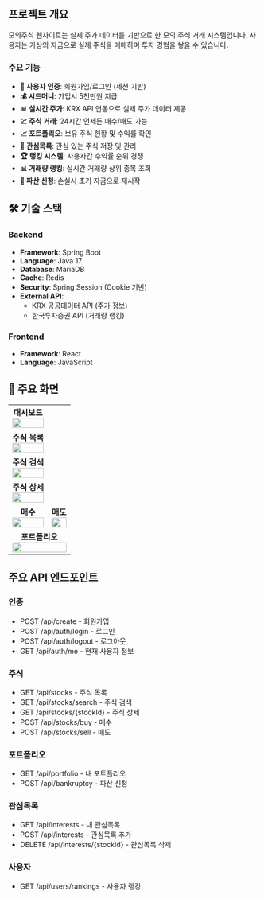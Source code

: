 
## 프로젝트 개요

모의주식 웹사이트는 실제 주가 데이터를 기반으로 한 모의 주식 거래 시스템입니다. 사용자는 가상의 자금으로 실제 주식을 매매하며 투자 경험을 쌓을 수 있습니다.

### 주요 기능

- **🔐 사용자 인증**: 회원가입/로그인 (세션 기반)
- **💰 시드머니**: 가입시 5천만원 지급
- **📊 실시간 주가**: KRX API 연동으로 실제 주가 데이터 제공
- **💹 주식 거래**: 24시간 언제든 매수/매도 가능
- **📈 포트폴리오**: 보유 주식 현황 및 수익률 확인
- **🔖 관심목록**: 관심 있는 주식 저장 및 관리
- **🏆 랭킹 시스템**: 사용자간 수익률 순위 경쟁
- **📊 거래량 랭킹**: 실시간 거래량 상위 종목 조회
- **💸 파산 신청**: 손실시 초기 자금으로 재시작

## 🛠 기술 스택

### Backend
- **Framework**: Spring Boot
- **Language**: Java 17
- **Database**: MariaDB
- **Cache**: Redis
- **Security**: Spring Session (Cookie 기반)
- **External API**: 
  - KRX 공공데이터 API (주가 정보)
  - 한국투자증권 API (거래량 랭킹)

### Frontend  
- **Framework**: React
- **Language**: JavaScript


## 📱 주요 화면

<table>
  <tr>
    <td align="center"><strong>대시보드</strong><br><img src="https://github.com/user-attachments/assets/e12958a2-3049-40cb-90aa-9f7c922a4fc5" width="100%"></td>
  </tr>
    <tr>
    <td align="center"><strong>주식 목록</strong><br><img src="https://github.com/user-attachments/assets/90fd6a19-9c63-4aac-97c9-b0d8ff9bc320" width="100%"></td>
  </tr>
  <tr>
    <td align="center"><strong>주식 검색</strong><br><img src="https://github.com/user-attachments/assets/1e8fdcf4-8a69-463a-b008-b3ffb26dd452" width="100%"></td>
  </tr>
    <tr>
    <td align="center"><strong>주식 상세</strong><br><img src="https://github.com/user-attachments/assets/23ca4bc7-6b2a-41c2-910d-ed46612e5220" width="100%"></td>
  </tr>
  <tr>
    <td align="center"><strong>매수</strong><br><img src="https://github.com/user-attachments/assets/f2aa8e80-fe36-4f6d-9786-e5fd122d2a95" width="100%"></td>
    <td align="center"><strong>매도</strong><br><img src="https://github.com/user-attachments/assets/4af0f24d-7dc9-4ed2-9e82-ace57602339c" width="100%"></td>
  </tr>
  <tr>
    <td colspan="2" align="center"><strong>포트폴리오</strong><br><img src="https://github.com/user-attachments/assets/4b7e6221-382b-457f-9c3c-5d8c2d398b2e" width="100%"></td>
  </tr>
</table>


## 주요 API 엔드포인트

### 인증
- POST /api/create - 회원가입
- POST /api/auth/login - 로그인
- POST /api/auth/logout - 로그아웃
- GET /api/auth/me - 현재 사용자 정보

### 주식
- GET /api/stocks - 주식 목록
- GET /api/stocks/search - 주식 검색
- GET /api/stocks/{stockId} - 주식 상세
- POST /api/stocks/buy - 매수
- POST /api/stocks/sell - 매도

### 포트폴리오
- GET /api/portfolio - 내 포트폴리오
- POST /api/bankruptcy - 파산 신청

### 관심목록
- GET /api/interests - 내 관심목록
- POST /api/interests - 관심목록 추가
- DELETE /api/interests/{stockId} - 관심목록 삭제

### 사용자
- GET /api/users/rankings - 사용자 랭킹

